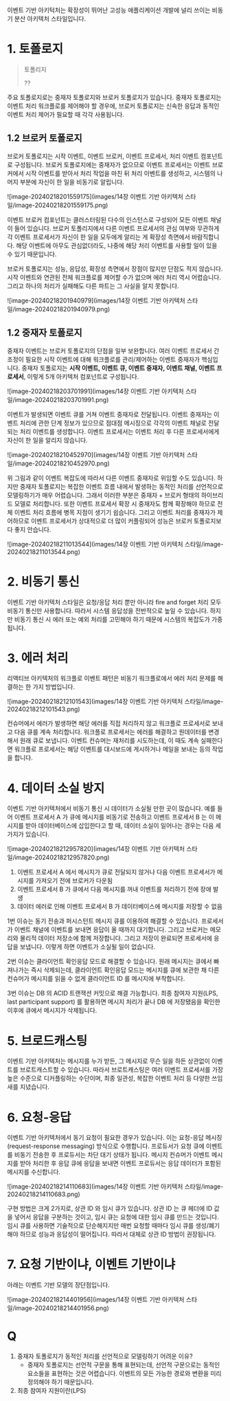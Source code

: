   이벤트 기반 아키턱처는 확장성이 뛰어난 고성능 애플리케이션 개발에 널리 쓰이는 비동기 분산 아키텍처 스타일입니다.

# 1. 토폴로지

> 토폴리지
>
> ??

  주요 토폴로지로는 중재자 토폴로지와 브로커 토폴로지가 있습니다. 중재자 토폴로지는 이벤트 처리 워크플로를 제어해야 할 경우에, 브로커 토폴로지는 신속한 응답과 동적인 이벤트 처리 제어가 필요할 때 각각 사용됩니다.

## 1.2 브로커 토폴로지

  브로커 토폴로지는 시작 이벤트, 이벤트 브로커, 이벤트 프로세서, 처리 이벤트 컴포넌트로 구성됩니다. 브로커 토폴로지에는 중재자가 없으므로 이벤트 프로세서는 이벤트 브로커에서 시작 이벤트를 받아서 처리 작업을 마친 뒤 처리 이벤트를 생성하고, 시스템의 나머지 부분에 자신이 한 일을 비동기로 알립니다.

![image-20240218201559175](images/14장 이벤트 기반 아키텍처 스타일/image-20240218201559175.png)

 이벤트 브로커 컴포넌트는 클러스터링된 다수의 인스턴스로 구성되어 모든 이벤트 채널이 들어 있습니다. 브로커 토폴리지에서 다른 이벤트 프로세서의 관심 여부와 무관하게 각 이벤트 프로세서가 자신이 한 일을 모두에게 알리는 게 확장성 측면에서 바람직합니다. 해당 이벤트에 아무도 관심없더라도, 나중에 해당 처리 이벤트를 사용할 일이 있을 수 있기 때문입니다.

  브로커 토폴로지는 성능, 응답성, 확장성 측면에서 장점이 많지만 단점도 적지 않습니다. 시작 이벤트와 연관된 전체 워크플로를 제어할 수가 없으며 에러 처리 역시 어렵습니다. 그리고 하나의 처리가 실패해도 다른 파트는 그 사실을 알지 못합니다. 

![image-20240218201940979](images/14장 이벤트 기반 아키텍처 스타일/image-20240218201940979.png)

## 1.2 중재자 토폴로지

  중재자 이벤트는 브로커 토폴로지의 단점을 일부 보완합니다. 여러 이벤트 프로세서 간 조정이 필요한 시작 이벤트에 대해 워크플로를 관리/제어하는 이벤트 중재자가 핵심입니다. 중재자 토폴로지는 **시작 이벤트, 이벤트 큐, 이벤트 중재자, 이벤트 채널, 이벤트 프로세서**, 이렇게 5개 아키텍처 컴포넌트로 구성됩니다.

![image-20240218203701991](images/14장 이벤트 기반 아키텍처 스타일/image-20240218203701991.png)

  이벤트가 발생되면 이벤트 큐를 거쳐 이벤트 중재자로 전달됩니다. 이벤트 중재자는 이벤트 처리에 관한 단계 정보가 있으므로 점대점 메시징으로 각각의 이벤트 채널로 전달되는 처리 이벤트를 생성합니다. 이벤트 프로세서는 이벤트 처리 후 다른 프로세서에게 자신이 한 일을 알리지 않습니다.

![image-20240218210452970](images/14장 이벤트 기반 아키텍처 스타일/image-20240218210452970.png)

  위 그림과 같이 이벤트 복잡도에 따라서 다른 이벤트 중재자로 위임할 수도 있습니다. 하지만 중재자 토폴로지는 복잡한 이벤트 흐름 내에서 발생하는 동적인 처리를 선언적으로 모델링하기가 매우 어렵습니다. 그래서 이러한 부분은 중재자 + 브로커 형태의 하이브리드 모델로 처리합니다. 또한 이벤트 프로세서 확장 시 중재자도 함께 확장해야 하므로 전체 이벤트 처리 흐름에 병목 지점이 생기기 쉽습니다. 그리고 이벤트 처리를 중재자가 제어하므로 이벤트 프로세서가 상대적으로 더 많이 커플링되어 성능은 브로커 토폴로지보다 좋지 안습니다.

![image-20240218211013544](images/14장 이벤트 기반 아키텍처 스타일/image-20240218211013544.png)

# 2. 비동기 통신

  이벤트 기반 아키텍처 스타일은 요청/응답 처리 뿐만 아니라 fire and forget 처리 모두 비동기 통신만 사용합니다. 따라서 시스템 응답성을 전반적으로 높일 수 있습니다. 하지만 비동기 통신 시 에러 또는 예외 처리를 고민해야 하기 때문에 시스템의 복잡도가 가중됩니다.

# 3. 에러 처리

  리액티브 아키텍처의 워크플로 이벤트 패턴은 비동기 워크플로에서 에러 처리 문제를 해결하는 한 가지 방법입니다. 

![image-20240218212101543](images/14장 이벤트 기반 아키텍처 스타일/image-20240218212101543.png)

  컨슈머에서 에러가 발생하면 해당 에러를 직접 처리하지 않고 워크플로 프로세서로 보내고 다음 큐를 계속 처리합니다. 워크플로 프로세서는 에러를 해결하고 원데이터를 변경해서 원래 큐로 보냅니다. 이벤트 컨슈머는 재처리를 시도하는데, 이 때도 계속 실패한다면 워크플로 프로세서는 해당 이벤트를 대시보드에 게시하거나 메일을 보내는 등의 작업을 합니다.

# 4. 데이터 소실 방지

  이벤트 기반 아키텍처에서 비동기 통신 시 데이터가 소실될 만한 곳이 많습니다. 예를 들어 이벤트 프로세서 A 가 큐에 메시지를 비동기로 전송하고 이벤트 프로세서 B 는 이 메시지를 받아 데이터베이스에 삽입한다고 할 때, 데이터 소실이 일어나는 경우는 다음 세 가지가 있습니다.

![image-20240218212957820](images/14장 이벤트 기반 아키텍처 스타일/image-20240218212957820.png)

1. 이벤트 프로세서 A 에서 메시지가 큐로 전달되지 않거나 다음 이벤트 프로세서가 메시지를 가져오기 전에 브로커가 다운됨
2. 이벤트 프로세서 B 가 큐에서 다음 메시지를 꺼내 이벤트를 처리하기 전에 장애 발생
3. 데이터 에러로 인해 이벤트 프로세서 B 가 데이터베이스에 메시지를 저장할 수 없음

  1번 이슈는 동기 전송과 퍼시스턴트 메시지 큐를 이용하여 해결할 수 있습니다. 프로세서가 이벤트 채널에 이벤트를 보내면 응답이 올 때까지 대기합니다. 그리고 브로커는 메모리와 물리적 데이터 저장소에 함께 저장합니다. 그리고 저장이 완료되면 프로세서에 응답을 보냅니다. 이렇게 하면 이벤트가 소실될 일이 없습니다.

  2번 이슈는 클라이언트 확인응답 모드로 해결할 수 있습니다. 원래 메시지는 큐에서 빠져나가는 즉시 삭제되는데, 클라이언트 확인응답 모드는 메시지를 큐에 보관한 채 다른 컨슈머가 메시지를 읽을 수 없게 클라이언트 ID 를 메시지에 부착합니다.

  3번 이슈는 DB 의 ACID 트랜잭션 커밋으로 해결 가능합니다. 최종 참여자 지원(LPS, last participant support) 를 활용하면 메시지 처리가 끝나 DB 에 저장됐음을 확인한 이후에 큐에서 메시지가 삭제됩니다.

# 5. 브로드캐스팅

  이벤트 기반 아키텍처는 메시지를 누가 받든, 그 메시지로 무슨 일을 하든 상관없이 이벤트를 브로트캐스트할 수 있습니다. 따라서 브로트캐스팅은 여러 이벤트 프로세서를 가장 높은 수준으로 디커플링하는 수단이며, 최종 일관성, 복잡한 이벤트 처리 등 다양한 쓰임새를 지녔습니다.

# 6. 요청-응답

  이벤트 기반 아키텍처에서 동기 요청이 필요한 경우가 있습니다. 이는 요청-응답 메시징(request-response messaging) 방식으로 수행합니다. 프로듀서가 요청 큐에 이벤트를 비동기 전송한 후 프로듀서는 차단 대기 상태가 됩니다. 메시지 컨슈머가 이벤트 메시지를 받아 처리한 후 응답 큐에 응답을 보내면 이벤트 프로듀서는 응답 데이터가 포함된 메시지를 수신합니다.

![image-20240218214110683](images/14장 이벤트 기반 아키텍처 스타일/image-20240218214110683.png)

  구현 방법은 크게 2가지로, 상관 ID 와 임시 큐가 있습니다. 상관 ID 는 큐 헤더에 ID 값을 넣어서 응답을 구분하는 것이고, 임시 큐는 요청에 대한 임시 큐를 만드는 것입니다. 임시 큐를 사용하면 기술적으로 단순해지지만 매번 요청할 때마다 임시 큐를 생성/폐기해야 하므로 성능과 응답성이 떨어집니다. 따라서 대체로 상관 ID 방법이 권장됩니다.

# 7. 요청 기반이냐, 이벤트 기반이냐

  아래는 이벤트 기반 모델의 장단점입니다.

![image-20240218214401956](images/14장 이벤트 기반 아키텍처 스타일/image-20240218214401956.png)

# Q

1. 중재자 토폴로지가 동적인 처리를 선언적으로 모델링하기 어려운 이유?
   - 중재자 토폴로지는 선언적 구문을 통해 표현되는데, 선언적 구문으로는 동적인 요소들을 표현하는 것은 어렵습니다. 이벤트의 모든 가능한 경로와 변환을 미리 정의해야 하기 때문입니다. 
2. 최종 참여자 지원이란(LPS)

